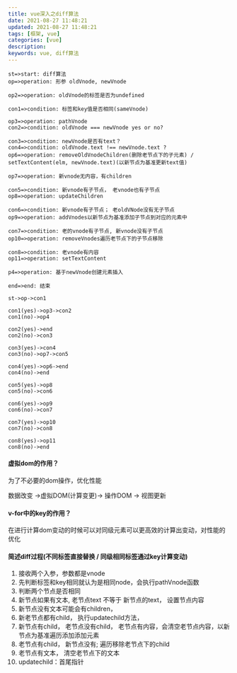 ```yaml
---
title: vue深入之diff算法
date: 2021-08-27 11:48:21
updated: 2021-08-27 11:48:21
tags: [框架, vue]
categories: [vue]
description:
keywords: vue, diff算法
---
```


 

```flow
st=>start: diff算法
op=>operation: 形参 oldVnode, newVnode

op2=>operation: oldVnode的标签是否为undefined

con1=>condition: 标签和key值是否相同(sameVnode)

op3=>operation: pathVnode
con2=>condition: oldVnode === newVnode yes or no?

con3=>condition: newVnode是否有text？
con4=>condition: oldVnode.text !== newVnode.text ?
op6=>operation: removeOldVnodeChildren(删除老节点下的子元素) / setTextContent(elm, newVnode.text)(以新节点为基准更新text值)

op7=>operation: 新vnode无内容，有children

con5=>condition: 新vnode有子节点， 老vnode也有子节点
op8=>operation: updateChildren

con6=>condition: 新vnode有子节点； 老oldVNode没有无子节点
op9=>operation: addVnodes以新节点为基准添加子节点到对应的元素中

con7=>condition: 老的vnode有子节点, 新vnode没有子节点
op10=>operation: removeVnodes遍历老节点下的子节点移除

con8=>condition: 老vnode有内容
op11=>operation: setTextContent

p4=>operation: 基于newVnode创建元素插入

end=>end: 结束

st->op->con1

con1(yes)->op3->con2
con1(no)->op4

con2(yes)->end
con2(no)->con3

con3(yes)->con4
con3(no)->op7->con5

con4(yes)->op6->end
con4(no)->end

con5(yes)->op8
con5(no)->con6

con6(yes)->op9
con6(no)->con7

con7(yes)->op10
con7(no)->con8

con8(yes)->op11
con8(no)->end

```

#### 虚拟dom的作用？
为了不必要的dom操作，优化性能

数据改变 ->虚拟DOM(计算变更)-> 操作DOM -> 视图更新

#### v-for中的key的作用？

在进行计算dom变动的时候可以对同级元素可以更高效的计算出变动，对性能的优化

#### 简述diff过程(不同标签直接替换 / 同级相同标签通过key计算变动)

1. 接收两个入参，参数都是vnode
2. 先判断标签和key相同就认为是相同node，会执行pathVnode函数
3. 判断两个节点是否相同
4. 新节点如果有文本, 老节点text 不等于 新节点的text， 设置节点内容
5. 新节点没有文本可能会有children，
6. 新老节点都有child， 执行updatechild方法，
7. 新节点有child， 老节点没有child， 老节点有内容，会清空老节点内容，以新节点为基准遍历添加添加元素
8. 老节点有child， 新节点没有; 遍历移除老节点下的child
9. 老节点有文本， 清空老节点下的文本
10. updatechild：首尾指针	
